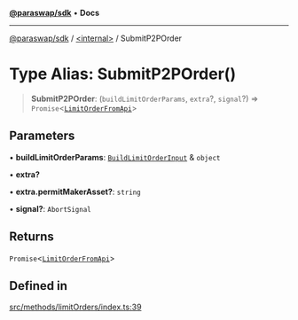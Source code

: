 [**@paraswap/sdk**](../../README.md) • **Docs**

***

[@paraswap/sdk](../../globals.md) / [\<internal\>](../README.md) / SubmitP2POrder

# Type Alias: SubmitP2POrder()

> **SubmitP2POrder**: (`buildLimitOrderParams`, `extra`?, `signal`?) => `Promise`\<[`LimitOrderFromApi`](../../type-aliases/LimitOrderFromApi.md)\>

## Parameters

• **buildLimitOrderParams**: [`BuildLimitOrderInput`](../../type-aliases/BuildLimitOrderInput.md) & `object`

• **extra?**

• **extra.permitMakerAsset?**: `string`

• **signal?**: `AbortSignal`

## Returns

`Promise`\<[`LimitOrderFromApi`](../../type-aliases/LimitOrderFromApi.md)\>

## Defined in

[src/methods/limitOrders/index.ts:39](https://github.com/paraswap/paraswap-sdk/blob/master/src/methods/limitOrders/index.ts#L39)
